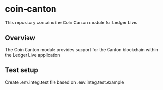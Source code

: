 # coin-canton

This repository contains the Coin Canton module for Ledger Live.

## Overview

The Coin Canton module provides support for the Canton blockchain within the Ledger Live application

## Test setup

Create .env.integ.test file based on .env.integ.test.example
